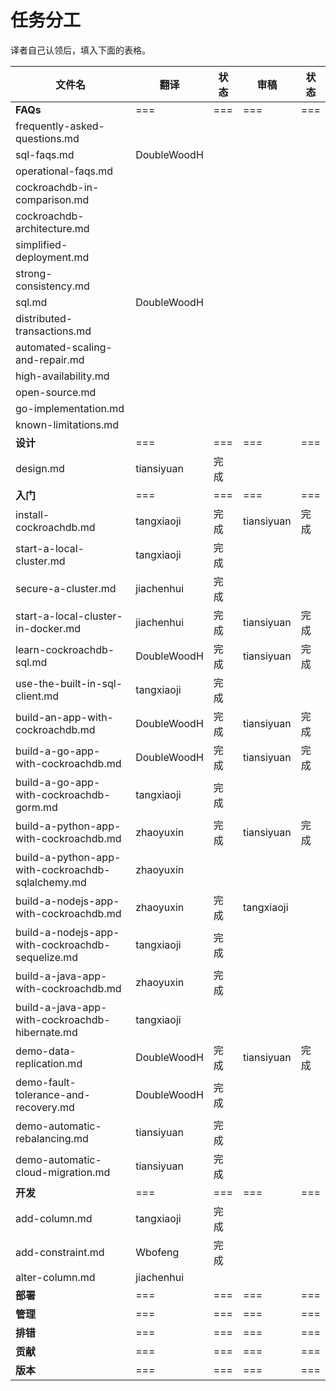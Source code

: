 # 任务分工

译者自己认领后，填入下面的表格。

| 文件名                                      | 翻译          | 状态   | 审稿         | 状态   |
| ---------------------------------------- | ----------- | ---- | ---------- | ---- |
| **FAQs**                                 | ===         | ===  | ===        | ===  |
| frequently-asked-questions.md            |             |      |            |      |
| sql-faqs.md                              | DoubleWoodH |      |            |      |
| operational-faqs.md                      |             |      |            |      |
| cockroachdb-in-comparison.md             |             |      |            |      |
| cockroachdb-architecture.md              |             |      |            |      |
| simplified-deployment.md                 |             |      |            |      |
| strong-consistency.md                    |             |      |            |      |
| sql.md                                   | DoubleWoodH |      |            |      |
| distributed-transactions.md              |             |      |            |      |
| automated-scaling-and-repair.md          |             |      |            |      |
| high-availability.md                     |             |      |            |      |
| open-source.md                           |             |      |            |      |
| go-implementation.md                     |             |      |            |      |
| known-limitations.md                     |             |      |            |      |
| **设计**                                   | ===         | ===  | ===        | ===  |
| design.md                                | tiansiyuan  | 完成   |            |      |
| **入门**                                   | ===         | ===  | ===        | ===  |
| install-cockroachdb.md                   | tangxiaoji  | 完成   | tiansiyuan | 完成   |
| start-a-local-cluster.md                 | tangxiaoji  | 完成   |            |      |
| secure-a-cluster.md                      | jiachenhui  | 完成   |            |      |
| start-a-local-cluster-in-docker.md       | jiachenhui  | 完成   | tiansiyuan | 完成   |
| learn-cockroachdb-sql.md                 | DoubleWoodH | 完成   | tiansiyuan | 完成   |
| use-the-built-in-sql-client.md           | tangxiaoji  | 完成   |            |      |
| build-an-app-with-cockroachdb.md         | DoubleWoodH | 完成   | tiansiyuan | 完成   |
| build-a-go-app-with-cockroachdb.md       | DoubleWoodH | 完成   | tiansiyuan | 完成   |
| build-a-go-app-with-cockroachdb-gorm.md  | tangxiaoji  | 完成   |            |      |
| build-a-python-app-with-cockroachdb.md   | zhaoyuxin   | 完成   | tiansiyuan | 完成   |
| build-a-python-app-with-cockroachdb-sqlalchemy.md | zhaoyuxin   |      |            |      |
| build-a-nodejs-app-with-cockroachdb.md   | zhaoyuxin   | 完成   | tangxiaoji |      |
| build-a-nodejs-app-with-cockroachdb-sequelize.md | tangxiaoji  | 完成   |            |      |
| build-a-java-app-with-cockroachdb.md     | zhaoyuxin   | 完成   |            |      |
| build-a-java-app-with-cockroachdb-hibernate.md | tangxiaoji  |      |            |      |
| demo-data-replication.md                 | DoubleWoodH | 完成   | tiansiyuan | 完成   |
| demo-fault-tolerance-and-recovery.md     | DoubleWoodH | 完成   |            |      |
| demo-automatic-rebalancing.md            | tiansiyuan  | 完成   |            |      |
| demo-automatic-cloud-migration.md        | tiansiyuan  | 完成   |            |      |
| **开发**                                   | ===         | ===  | ===        | ===  |
| add-column.md                            | tangxiaoji  | 完成   |            |      |
| add-constraint.md                        | Wbofeng     | 完成   |            |      |
| alter-column.md                          | jiachenhui  |      |            |      |
| **部署**                                   | ===         | ===  | ===        | ===  |
| **管理**                                   | ===         | ===  | ===        | ===  |
| **排错**                                   | ===         | ===  | ===        | ===  |
| **贡献**                                   | ===         | ===  | ===        | ===  |
| **版本**                                   | ===         | ===  | ===        | ===  |
